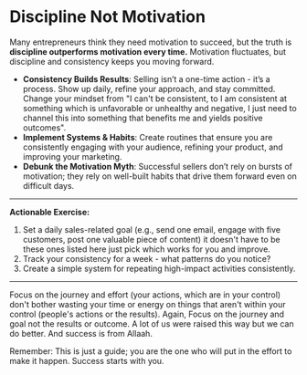 # Discipline Not Motivation

Many entrepreneurs think they need motivation to succeed, but the truth is **discipline outperforms motivation every time.** Motivation fluctuates, but discipline and consistency keeps you moving forward.

* **Consistency Builds Results**: Selling isn’t a one-time action - it’s a process. Show up daily, refine your approach, and stay committed. Change your mindset from "I can't be consistent, to I am consistent at something which is unfavorable or unhealthy and negative, I just need to channel this into something that benefits me and yields positive outcomes".
* **Implement Systems & Habits**: Create routines that ensure you are consistently engaging with your audience, refining your product, and improving your marketing.
* **Debunk the Motivation Myth**: Successful sellers don’t rely on bursts of motivation; they rely on well-built habits that drive them forward even on difficult days.

***

**Actionable Exercise:**

1. Set a daily sales-related goal (e.g., send one email, engage with five customers, post one valuable piece of content) it doesn't have to be these ones listed here just pick which works for you and improve.
2. Track your consistency for a week - what patterns do you notice?
3. Create a simple system for repeating high-impact activities consistently.

***

Focus on the journey and effort (your actions, which are in your control) don't bother wasting your time or energy on things that aren't within your control (people's actions or the results). Again, Focus on the journey and goal not the results or outcome. A lot of us were raised this way but we can do better. And success is from Allaah.

Remember: This is just a guide; you are the one who will put in the effort to make it happen.  Success starts with you.
